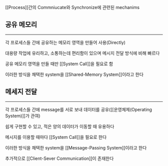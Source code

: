 
[[Process]]간의 Commniucate와 Synchronize에 관련된 mechanims

## 공유 메모리
---
각 프로세스들 간에 공유하는 메모리 영역을 만들어 사용(Directly)

대용량 작업에 유리하고, 소통하는데 편리함이 있으며 메시지 전달 방식에 비해 빠르다

공유 메모리 영역을 만들 때만 [[System Call]]을 필요로 함

이러한 방식을 채택한 system을 [[Shared-Memory System]]이라고 한다

## 메세지 전달
---
각 프로세스들 간에 message를 서로 보내 데이터를 공유([[운영체제(Operating System)]]가 관여)

쉽게 구현할 수 있고, 적은 양의 데이터가 이동할 때 유용하다

메시지를 이용할 때마다 [[System Call]]을 필요로 한다

이러한 방식을 채택한 system을 [[Message-Passing System]]이라고 한다


추가적으로 [[Client-Sever Communication]]이 존재한다